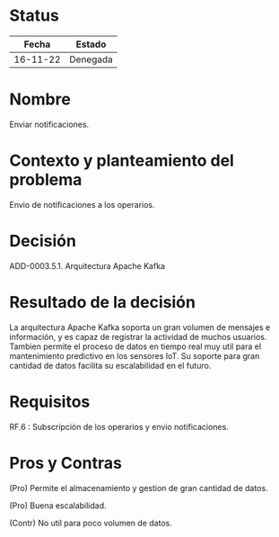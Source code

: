 # Status

| Fecha | Estado |
| --- | --- |
| 16-11-22 | Denegada |

# Nombre

Enviar notificaciones.

# Contexto y planteamiento del problema

Envio de notificaciones a los operarios.

# Decisión

ADD-0003.5.1. Arquitectura Apache Kafka

# Resultado de la decisión

La arquitectura Apache Kafka soporta un gran volumen de mensajes e información, y es capaz de registrar la actividad de muchos usuarios. Tambien permite el proceso de datos en tiempo real muy util para el mantenimiento predictivo en los sensores IoT. Su soporte para gran cantidad de datos facilita su escalabilidad en el futuro.

# Requisitos

RF.6 : Subscripción de los operarios y envio notificaciones.

# Pros y Contras

(Pro) Permite el almacenamiento y gestion de gran cantidad de datos.

(Pro) Buena escalabilidad.

(Contr) No util para poco volumen de datos.
